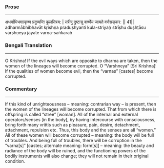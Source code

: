### Prose 
 --- 
अधर्माभिभवात्कृष्ण प्रदुष्यन्ति कुलस्त्रिय: |
स्त्रीषु दुष्टासु वार्ष्णेय जायते वर्णसङ्कर: || 41||
adharmābhibhavāt kṛiṣhṇa praduṣhyanti kula-striyaḥ
strīṣhu duṣhṭāsu vārṣhṇeya jāyate varṇa-saṅkaraḥ

### Bengali Translation 
 --- 
O Krishna! If the evil ways which are opposite to dharma are taken, then the women of the lineages will become corrupted. O “Varshneya” [Sri Krishna]! If the qualities of women become evil, then the “varnas” [castes] become corrupted.

### Commentary 
 --- 
If this kind of unrighteousness – meaning: contrarian way – is present, then the women of the lineages will become corrupted. That from which there is offspring is called “stree” [woman]. All of the internal and external operators/senses [in the body], by having intercourse with consciousness, bring forth many vrittis such as pleasure, pain, desire, detachment, attachment, repulsion etc. Thus, this body and the senses are all “women.” All of these women will become corrupted – meaning: the body will be full of troubles. And being full of troubles, there will be corruption in the “varna[s]” [castes; alternate meaning: form[s]] – meaning: the beauty and radiance of the body will be ruined, and the functioning powers of the bodily instruments will also change; they will not remain in their original condition.